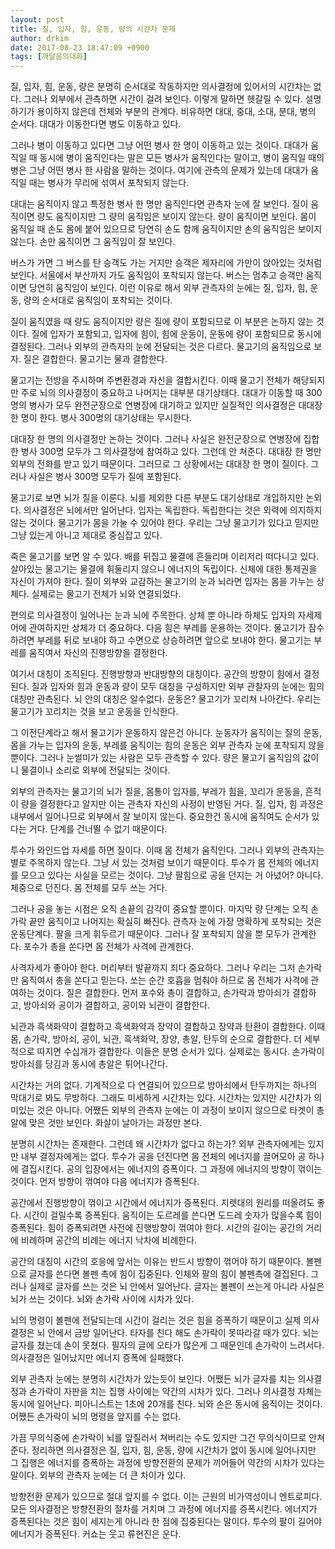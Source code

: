 ```yaml
---
layout: post
title: 질, 입자, 힘, 운동, 량의 시간차 문제
author: drkim
date: 2017-08-23 18:47:09 +0900
tags: [깨달음의대화]
---
```

질, 입자, 힘, 운동, 량은 분명히 순서대로 작동하지만 의사결정에 있어서의 시간차는 없다. 그러나 외부에서 관측하면 시간이 걸려 보인다. 이렇게 말하면 헷갈릴 수 있다. 설명하기가 용이하지 않은데 전체와 부분의 관계다. 비유하면 대대, 중대, 소대, 분대, 병의 순서다. 대대가 이동한다면 병도 이동하고 있다. 

  


그러나 병이 이동하고 있다면 그냥 어떤 병사 한 명이 이동하고 있는 것이다. 대대가 움직일 때 동시에 병이 움직인다는 말은 모든 병사가 움직인다는 말이고, 병이 움직일 때의 병은 그냥 어떤 병사 한 사람을 말하는 것이다. 여기에 관측의 문제가 있는데 대대가 움직일 때는 병사가 무리에 섞여서 포착되지 않는다.

  


대대는 움직이지 않고 특정한 병사 한 명만 움직인다면 관측자 눈에 잘 보인다. 질이 움직이면 량도 움직이지만 그 량의 움직임은 보이지 않는다. 량이 움직이면 보인다. 몸이 움직일 때 손도 몸에 붙어 있으므로 당연히 손도 함께 움직이지만 손의 움직임은 보이지 않는다. 손만 움직이면 그 움직임이 잘 보인다.

  


버스가 가면 그 버스를 탄 승객도 가는 거지만 승객은 제자리에 가만이 앉아있는 것처럼 보인다. 서울에서 부산까지 가도 움직임이 포착되지 않는다. 버스는 멈추고 승객만 움직이면 당연히 움직임이 보인다. 이런 이유로 해서 외부 관측자의 눈에는 질, 입자, 힘, 운동, 량의 순서대로 움직임이 포착되는 것이다.

  


질이 움직였을 때 량도 움직이지만 량은 질에 량이 포함되므로 이 부분은 논하지 않는 것이다. 질에 입자가 포함되고, 입자에 힘이, 힘에 운동이, 운동에 량이 포함되므로 동시에 결정된다. 그러나 외부의 관측자의 눈에 전달되는 것은 다르다. 물고기의 움직임으로 보자. 질은 결합한다. 물고기는 물과 결합한다. 

  


물고기는 전방을 주시하며 주변환경과 자신을 결합시킨다. 이때 물고기 전체가 해당되지만 주로 뇌의 의사결정이 중요하고 나머지는 대부분 대기상태다. 대대가 이동할 때 300명의 병사가 모두 완전군장으로 연병장에 대기하고 있지만 실질적인 의사결정은 대대장 한 명이 한다. 병사 300명의 대기상태는 무시한다.

  


대대장 한 명의 의사결정만 논하는 것이다. 그러나 사실은 완전군장으로 연병장에 집합한 병사 300명 모두가 그 의사결정에 참여하고 있다. 그런데 안 쳐준다. 대대장 한 명만 외부의 전화를 받고 있기 때문이다. 그러므로 그 상황에서는 대대장 한 명이 질이다. 그러나 사실은 병사 300명 모두가 질에 포함된다. 

  


물고기로 보면 뇌가 질을 이룬다. 뇌를 제외한 다른 부분도 대기상태로 개입하지만 논외다. 의사결정은 뇌에서만 일어난다. 입자는 독립한다. 독립한다는 것은 외력에 의지하지 않는 것이다. 물고기가 몸을 가눌 수 있어야 한다. 우리는 그냥 물고기가 있다고 믿지만 그냥 있는게 아니고 제대로 중심잡고 있다. 

  


죽은 물고기를 보면 알 수 있다. 배를 뒤집고 물결에 흔들리며 이리저리 떠다니고 있다. 살아있는 물고기는 물결에 휘둘리지 않으니 에너지의 독립이다. 신체에 대한 통제권을 자신이 가져야 한다. 질이 외부와 교감하는 물고기의 눈과 뇌라면 입자는 몸을 가누는 상체다. 실제로는 물고기 전체가 뇌와 연결되었다.

  


편의로 의사결정이 일어나는 눈과 뇌에 주목한다. 상체 뿐 아니라 하체도 입자의 자세제어에 관여하지만 상체가 더 중요하다. 다음 힘은 부레를 운용하는 것이다. 물고기가 잠수하려면 부레를 뒤로 보내야 하고 수면으로 상승하려면 앞으로 보내야 한다. 물고기는 부레를 움직여서 자신의 진행방향을 결정한다. 

  


여기서 대칭이 조직된다. 진행방향과 반대방향의 대칭이다. 공간의 방향이 힘에서 결정된다. 질과 입자와 힘과 운동과 량이 모두 대칭을 구성하지만 외부 관찰자의 눈에는 힘의 대칭만 관측된다. 뇌 안의 대칭은 알수없다. 운동은? 물고기가 꼬리쳐 나아간다. 우리는 물고기가 꼬리치는 것을 보고 운동을 인식한다.

  


그 이전단계라고 해서 물고기가 운동하지 않은건 아니다. 눈동자가 움직이는 질의 운동, 몸을 가누는 입자의 운동, 부레를 움직이는 힘의 운동은 외부 관측자 눈에 포착되지 않을 뿐이다. 그러나 눈썰미가 있는 사람은 모두 관측할 수 있다. 량은 물고기 움직임의 값이니 물결이나 소리로 외부에 전달되는 것이다. 

  


외부의 관측자는 물고기의 뇌가 질을, 몸통이 입자를, 부레가 힘을, 꼬리가 운동을, 흔적이 량을 결정한다고 알지만 이는 관측자 자신의 사정이 반영된 거다. 질, 입자, 힘 과정은 내부에서 일어나므로 외부에서 잘 보이지 않는다. 중요한건 동시에 움직여도 순서가 있다는 거다. 단계를 건너뛸 수 없기 때문이다. 

  


투수가 와인드업 자세를 하면 질이다. 이때 몸 전체가 움직인다. 그러나 외부의 관측자는 별로 주목하지 않는다. 그냥 서 있는 것처럼 보이기 때문이다. 투수가 몸 전체의 에너지를 모으고 있다는 사실을 모르는 것이다. 그냥 팔힘으로 공을 던지는 거 아녔어? 아니다. 체중으로 던진다. 몸 전체를 모두 쓰는 거다.

  


그러나 공을 놓는 시점은 오직 손끝의 감각이 중요할 뿐이다. 마지막 량 단계는 오직 손가락 끝만 움직이고 나머지는 확실히 빠진다. 관측자 눈에 가장 명확하게 포착되는 것은 운동단계다. 팔을 크게 휘두르기 때문이다. 그러나 잘 포착되지 않을 뿐 모두가 관계한다. 포수가 총을 쏜다면 몸 전체가 사격에 관계한다. 

  


사격자세가 좋아야 한다. 머리부터 발끝까지 죄다 중요하다. 그러나 우리는 그저 손가락만 움직여서 총을 쏜다고 믿는다. 쏘는 순간 호흡을 멈춰야 하므로 몸 전체가 사격에 관여하는 것이다. 질은 결합한다. 먼저 포수와 총이 결합하고, 손가락과 방아쇠가 결합하고, 방아쇠와 공이가 결합하고, 공이와 뇌관이 결합한다.

  


뇌관과 흑색화약이 결합하고 흑색화약과 장약이 결합하고 장약과 탄환이 결합한다. 이때 몸, 손가락, 방아쇠, 공이, 뇌관, 흑색화약, 장양, 총알, 탄두의 순으로 결합한다. 더 세부적으로 따지면 수십개가 결합한다. 이들은 분명 순서가 있다. 실제로는 동시다. 손가락이 방아쇠를 당김과 동시에 총알은 튀어나간다. 

  


시간차는 거의 없다. 기계적으로 다 연결되어 있으므로 방아쇠에서 탄두까지는 하나의 막대기로 봐도 무방하다. 그래도 미세하게 시간차는 있다. 시간차는 있지만 시간차가 의미있는 것은 아니다. 어쨌든 외부의 관측자 눈에는 이 과정이 보이지 않으므로 타겟이 총알에 맞은 것만 보인다. 화살이 날아가는 과정만 본다.

  


분명히 시간차는 존재한다. 그런데 왜 시간차가 없다고 하는가? 외부 관측자에게는 있지만 내부 결정자에게는 없다. 투수가 공을 던진다면 몸 전체의 에너지를 끌어모아 공 하나에 결집시킨다. 공의 입장에서는 에너지의 증폭이다. 그 과정에 에너지의 방향이 꺾이는 것이다. 먼저 방향이 꺾여야 다음 에너지가 증폭된다. 

  


공간에서 진행방향이 꺾이고 시간에서 에너지가 증폭된다. 지렛대의 원리를 떠올려도 좋다. 시간이 걸릴수록 증폭된다. 움직이는 도르레를 쓴다면 도드레 숫자가 많을수록 힘이 증폭된다. 힘이 증폭되려면 사전에 진행방향이 꺾여야 한다. 시간의 길이는 공간의 거리에 비례하며 공간의 비례는 에너지 낙차에 비례한다.

  


공간의 대칭이 시간의 호응에 앞서는 이유는 반드시 방향이 꺾어야 하기 때문이다. 볼펜으로 글자를 쓴다면 볼펜 촉에 힘이 집중된다. 인체와 팔의 힘이 볼펜촉에 결집된다. 그러나 실제로 글자를 쓰는 것은 뇌 안에서 일어난다. 글자는 볼펜이 쓰는게 아니라 사실은 뇌가 쓰는 것이다. 뇌와 손가락 사이에 시차가 있다.

  


뇌의 명령이 볼펜에 전달되는데 시간이 걸리는 것은 힘을 증폭하기 때문이고 실제 의사결정은 뇌 안에서 금방 일어난다. 타자를 친다 해도 손가락이 못따라갈 때가 있다. 뇌는 글자를 쳤는데 손이 못쳤다. 필자의 글에 오타가 많은게 그 때문인데 손가락이 느려서다. 의사결정은 일어났지만 에너지 증폭에 실패했다.

  


외부 관측자 눈에는 분명히 시간차가 있는듯이 보인다. 어쨌든 뇌가 글자를 치는 의사결정과 손가락이 자판을 치는 집행 사이에는 약간의 시차가 있다. 그러나 의사결정 자체는 동시에 일어난다. 피아니스트는 1초에 20개를 친다. 뇌와 손은 동시에 움직이는 것이다. 어쨌든 손가락이 뇌의 명령을 앞지를 수는 없다. 

  


가끔 무의식중에 손가락이 뇌를 앞질러서 쳐버리는 수도 있지만 그건 무의식이므로 안쳐준다. 정리하면 의사결정은 질, 입자, 힘, 운동, 량에 시간차가 없이 동시에 일어나지만 그 집행은 에너지를 증폭하는 과정에 방향전환의 문제가 끼어들어 약간의 시차가 있다는 말이다. 외부의 관측자 눈에는 더 큰 차이가 있다. 

  


방향전환 문제가 있으므로 절대 앞지를 수 없다. 이는 근원의 비가역성이니 엔트로피다. 모든 의사결정은 방향전환의 절차를 거치며 그 과정에 에너지를 증폭시킨다. 에너지가 증폭된다는 것은 힘이 세지는게 아니라 한 점에 집중된다는 말이다. 투수의 팔이 길어야 에너지가 증폭된다. 커쇼는 웃고 류현진은 운다.